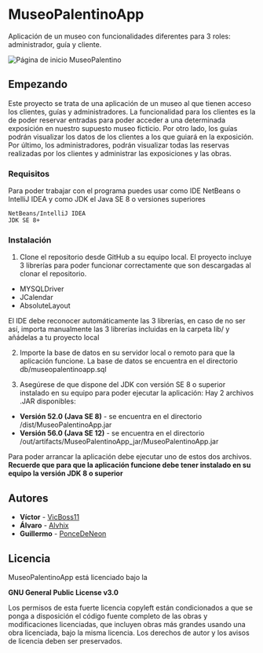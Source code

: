 # MuseoPalentinoApp

Aplicación de un museo con funcionalidades diferentes para 3 roles: administrador, guía y cliente.

![Página de inicio MuseoPalentino](docs/MuseoPalentinoHome.png)

## Empezando
Este proyecto se trata de una aplicación de un museo al que tienen acceso los clientes, guías y administradores. La funcionalidad para los clientes es la de poder reservar entradas para poder acceder a una determinada exposición en nuestro supuesto museo ficticio. Por otro lado, los guías podrán visualizar los datos de los clientes a los que guiará en la exposición. Por último, los administradores, podrán visualizar todas las reservas realizadas por los clientes y administrar las exposiciones y las obras.

### Requisitos

Para poder trabajar con el programa puedes usar como IDE NetBeans o IntelliJ IDEA y como JDK el Java SE 8 o versiones superiores
```
NetBeans/IntelliJ IDEA
JDK SE 8+
```

### Instalación

1. Clone el repositorio desde GitHub a su equipo local.
El proyecto incluye 3 librerías para poder funcionar correctamente que son descargadas al clonar el repositorio.
* MYSQLDriver
* JCalendar
* AbsoluteLayout

El IDE debe reconocer automáticamente las 3 librerías, en caso de no ser así, importa manualmente las 3 librerías incluidas en la carpeta lib/ y añádelas a tu proyecto local

2. Importe la base de datos en su servidor local o remoto para que la aplicación funcione. La base de datos se encuentra en el directorio db/museopalentinoapp.sql

3. Asegúrese de que dispone del JDK con versión SE 8 o superior instalado en su equipo para poder ejecutar la aplicación:
Hay 2 archivos .JAR disponibles:
* **Versión 52.0 (Java SE 8)** - se encuentra en el directorio /dist/MuseoPalentinoApp.jar
* **Versión 56.0 (Java SE 12)** - se encuentra en el directorio /out/artifacts/MuseoPalentinoApp_jar/MuseoPalentinoApp.jar

Para poder arrancar la aplicación debe ejecutar uno de estos dos archivos. **Recuerde que para que la aplicación funcione debe tener instalado en su equipo la versión JDK 8 o superior**

## Autores

* **Víctor** - [VicBoss11](https://github.com/VicBoss11)
* **Álvaro** - [Alvhix](https://github.com/alvhix)
* **Guillermo** - [PonceDeNeon](https://github.com/PonceDeNeon)

## Licencia

MuseoPalentinoApp está licenciado bajo la

**GNU General Public License v3.0**

Los permisos de esta fuerte licencia copyleft están condicionados a que se ponga a disposición el código fuente completo de las obras y modificaciones licenciadas, que incluyen obras más grandes usando una obra licenciada, bajo la misma licencia. Los derechos de autor y los avisos de licencia deben ser preservados.
